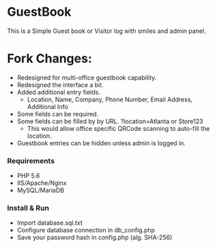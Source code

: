 # GuestBook
This is a Simple Guest book or Visitor log with smiles and admin panel.

# Fork Changes:
* Redesigned for multi-office guestbook capability.
* Redesigned the interface a bit.
* Added additional entry fields.
  * Location, Name, Company, Phone Number, Email Address, Additional Info
* Some fields can be required.
* Some fields can be filled by by URL. ?location=Atlanta or Store123
  * This would allow office specific QRCode scanning to auto-fill the location.
* Guestbook entries can be hidden unless admin is logged in.
 
### Requirements

* PHP 5.6
* IIS/Apache/Nginx
* MySQL/MariaDB

### Install & Run

* Import database.sql.txt
* Configure database connection in db_config.php
* Save your password hash in config.php (alg. SHA-256)

